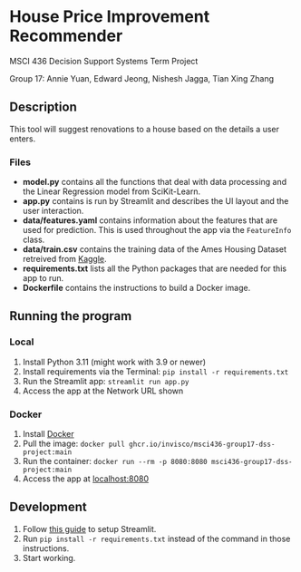 # House Price Improvement Recommender
MSCI 436 Decision Support Systems Term Project

Group 17: Annie Yuan, Edward Jeong, Nishesh Jagga, Tian Xing Zhang

## Description

This tool will suggest renovations to a house based on the details a user enters.

### Files

- **model.py** contains all the functions that deal with data processing and the Linear Regression model from SciKit-Learn.
- **app.py** contains is run by Streamlit and describes the UI layout and the user interaction.
- **data/features.yaml** contains information about the features that are used for prediction. This is used throughout the app via the `FeatureInfo` class.
- **data/train.csv** contains the training data of the Ames Housing Dataset retreived from [Kaggle](https://www.kaggle.com/competitions/house-prices-advanced-regression-techniques/data).
- **requirements.txt** lists all the Python packages that are needed for this app   to run.
- **Dockerfile** contains the instructions to build a Docker image.

## Running the program

### Local

1. Install Python 3.11 (might work with 3.9 or newer)
2. Install requirements via the Terminal: `pip install -r requirements.txt`
3. Run the Streamlit app: `streamlit run app.py`
4. Access the app at the Network URL shown

### Docker

1. Install [Docker](https://www.docker.com/)
2. Pull the image: `docker pull ghcr.io/invisco/msci436-group17-dss-project:main`
3. Run the container: `docker run --rm -p 8080:8080 msci436-group17-dss-project:main`
4. Access the app at [localhost:8080](http://localhost:8080/)

## Development

1. Follow [this guide](https://docs.streamlit.io/library/get-started/installation#install-pip) to setup Streamlit.
2. Run `pip install -r requirements.txt` instead of the command in those instructions.
3. Start working.